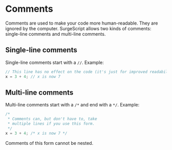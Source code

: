 Comments
========

Comments are used to make your code more human-readable. They are ignored by the computer. SurgeScript allows two kinds of comments: single-line comments and multi-line comments.

Single-line comments
--------------------

Single-line comments start with a `//`. Example:

```cs
// This line has no effect on the code (it's just for improved readability)
x = 3 + 4; // x is now 7
```

Multi-line comments
-------------------

Multi-line comments start with a `/*` and end with a `*/`. Example:

```cs
/*
 * Comments can, but don't have to, take
 * multiple lines if you use this form.
 */
x = 3 + 4; /* x is now 7 */
```

Comments of this form cannot be nested.